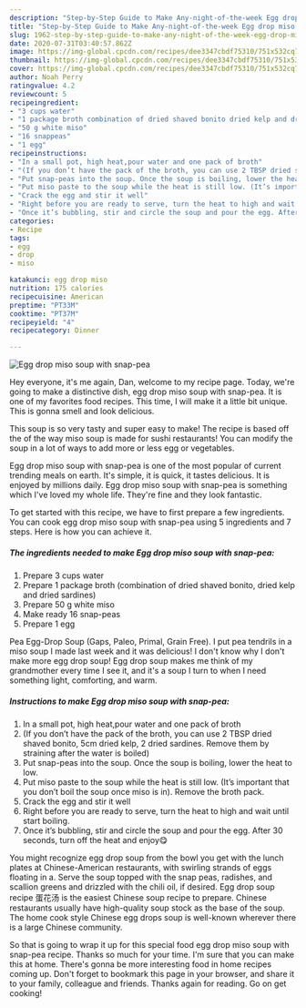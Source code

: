 ```yaml
---
description: "Step-by-Step Guide to Make Any-night-of-the-week Egg drop miso soup with snap-pea"
title: "Step-by-Step Guide to Make Any-night-of-the-week Egg drop miso soup with snap-pea"
slug: 1962-step-by-step-guide-to-make-any-night-of-the-week-egg-drop-miso-soup-with-snap-pea
date: 2020-07-31T03:40:57.862Z
image: https://img-global.cpcdn.com/recipes/dee3347cbdf75310/751x532cq70/egg-drop-miso-soup-with-snap-pea-recipe-main-photo.jpg
thumbnail: https://img-global.cpcdn.com/recipes/dee3347cbdf75310/751x532cq70/egg-drop-miso-soup-with-snap-pea-recipe-main-photo.jpg
cover: https://img-global.cpcdn.com/recipes/dee3347cbdf75310/751x532cq70/egg-drop-miso-soup-with-snap-pea-recipe-main-photo.jpg
author: Noah Perry
ratingvalue: 4.2
reviewcount: 5
recipeingredient:
- "3 cups water"
- "1 package broth combination of dried shaved bonito dried kelp and dried sardines"
- "50 g white miso"
- "16 snappeas"
- "1 egg"
recipeinstructions:
- "In a small pot, high heat,pour water and one pack of broth"
- "(If you don’t have the pack of the broth, you can use 2 TBSP dried shaved bonito, 5cm dried kelp, 2 dried sardines. Remove them by straining after the water is boiled)"
- "Put snap-peas into the soup. Once the soup is boiling, lower the heat to low."
- "Put miso paste to the soup while the heat is still low. (It’s important that you don’t boil the soup once miso is in). Remove the broth pack."
- "Crack the egg and stir it well"
- "Right before you are ready to serve, turn the heat to high and wait until start boiling."
- "Once it’s bubbling, stir and circle the soup and pour the egg. After 30 seconds, turn off the heat and enjoy😋"
categories:
- Recipe
tags:
- egg
- drop
- miso

katakunci: egg drop miso 
nutrition: 175 calories
recipecuisine: American
preptime: "PT33M"
cooktime: "PT37M"
recipeyield: "4"
recipecategory: Dinner

---
```



![Egg drop miso soup with snap-pea](https://img-global.cpcdn.com/recipes/dee3347cbdf75310/751x532cq70/egg-drop-miso-soup-with-snap-pea-recipe-main-photo.jpg)

Hey everyone, it's me again, Dan, welcome to my recipe page. Today, we're going to make a distinctive dish, egg drop miso soup with snap-pea. It is one of my favorites food recipes. This time, I will make it a little bit unique. This is gonna smell and look delicious.

This soup is so very tasty and super easy to make! The recipe is based off the of the way miso soup is made for sushi restaurants! You can modify the soup in a lot of ways to add more or less egg or vegetables.

Egg drop miso soup with snap-pea is one of the most popular of current trending meals on earth. It's simple, it is quick, it tastes delicious. It is enjoyed by millions daily. Egg drop miso soup with snap-pea is something which I've loved my whole life. They're fine and they look fantastic.


To get started with this recipe, we have to first prepare a few ingredients. You can cook egg drop miso soup with snap-pea using 5 ingredients and 7 steps. Here is how you can achieve it.

<!--inarticleads1-->

##### The ingredients needed to make Egg drop miso soup with snap-pea:

1. Prepare 3 cups water
1. Prepare 1 package broth (combination of dried shaved bonito, dried kelp and dried sardines)
1. Prepare 50 g white miso
1. Make ready 16 snap-peas
1. Prepare 1 egg


Pea Egg-Drop Soup (Gaps, Paleo, Primal, Grain Free). I put pea tendrils in a miso soup I made last week and it was delicious! I don&#39;t know why I don&#39;t make more egg drop soup! Egg drop soup makes me think of my grandmother every time I see it, and it&#39;s a soup I turn to when I need something light, comforting, and warm. 

<!--inarticleads2-->

##### Instructions to make Egg drop miso soup with snap-pea:

1. In a small pot, high heat,pour water and one pack of broth
1. (If you don’t have the pack of the broth, you can use 2 TBSP dried shaved bonito, 5cm dried kelp, 2 dried sardines. Remove them by straining after the water is boiled)
1. Put snap-peas into the soup. Once the soup is boiling, lower the heat to low.
1. Put miso paste to the soup while the heat is still low. (It’s important that you don’t boil the soup once miso is in). Remove the broth pack.
1. Crack the egg and stir it well
1. Right before you are ready to serve, turn the heat to high and wait until start boiling.
1. Once it’s bubbling, stir and circle the soup and pour the egg. After 30 seconds, turn off the heat and enjoy😋


You might recognize egg drop soup from the bowl you get with the lunch plates at Chinese-American restaurants, with swirling strands of eggs floating in a. Serve the soup topped with the snap peas, radishes, and scallion greens and drizzled with the chili oil, if desired. Egg drop soup recipe 蛋花汤 is the easiest Chinese soup recipe to prepare. Chinese restaurants usually have high-quality soup stock as the base of the soup. The home cook style Chinese egg drops soup is well-known wherever there is a large Chinese community. 

So that is going to wrap it up for this special food egg drop miso soup with snap-pea recipe. Thanks so much for your time. I'm sure that you can make this at home. There's gonna be more interesting food in home recipes coming up. Don't forget to bookmark this page in your browser, and share it to your family, colleague and friends. Thanks again for reading. Go on get cooking!
